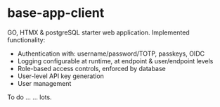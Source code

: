 # base-app-client

GO, HTMX & postgreSQL starter web application.
Implemented functionality:
- Authentication with: username/password/TOTP, passkeys, OIDC
- Logging configurable at runtime, at endpoint & user/endpoint levels
- Role-based access controls, enforced by database
- User-level API key generation
- User management

To do ...
  ... lots.
